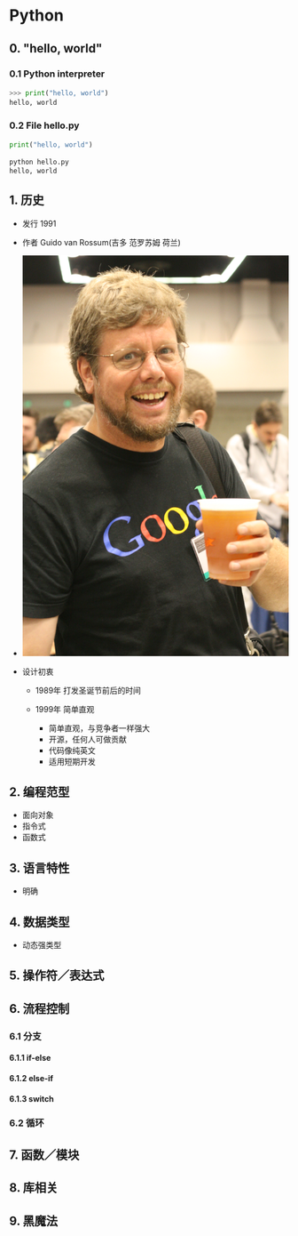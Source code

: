 # Python

## 0. "hello, world"

### 0.1 Python interpreter
```python
>>> print("hello, world")
hello, world
```

### 0.2 File hello.py
```python
print("hello, world")
```
```
python hello.py
hello, world
```

## 1. 历史
* 发行 1991
* 作者 Guido van  Rossum(吉多 范罗苏姆 荷兰)
* ![](Guido_van_Rossum_OSCON_2006.jpg)
* 设计初衷 

    * 1989年 打发圣诞节前后的时间
    * 1999年 简单直观

        - 简单直观，与竞争者一样强大 
        - 开源，任何人可做贡献
        - 代码像纯英文
        - 适用短期开发


## 2. 编程范型
* 面向对象
* 指令式
* 函数式

## 3. 语言特性
* 明确 

## 4. 数据类型
* 动态强类型

## 5. 操作符／表达式

## 6. 流程控制

### 6.1 分支

#### 6.1.1 if-else

#### 6.1.2 else-if

#### 6.1.3 switch

### 6.2 循环

## 7. 函数／模块

## 8. 库相关

## 9. 黑魔法

